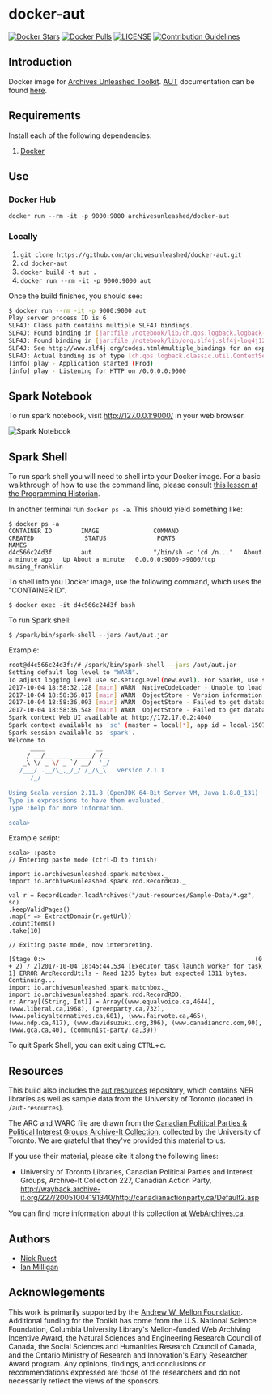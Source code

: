 # docker-aut 
[![Docker Stars](https://img.shields.io/docker/stars/archivesunleashed/docker-aut.svg)](https://hub.docker.com/r/archivesunleashed/docker-aut/)
[![Docker Pulls](https://img.shields.io/docker/pulls/archivesunleashed/docker-aut.svg)](https://hub.docker.com/r/archivesunleashed/docker-aut/)
[![LICENSE](https://img.shields.io/badge/license-Apache-blue.svg?style=flat-square)](./LICENSE)
[![Contribution Guidelines](http://img.shields.io/badge/CONTRIBUTING-Guidelines-blue.svg)](./CONTRIBUTING.md)

## Introduction

Docker image for [Archives Unleashed Toolkit](https://github.com/archivesunleashed/aut). [AUT](https://github.com/archivesunleashed/aut) documentation can be found [here](http://docs.archivesunleashed.io/).

## Requirements

Install each of the following dependencies:

1. [Docker](https://www.docker.com/get-docker)

## Use

### Docker Hub

`docker run --rm -it -p 9000:9000 archivesunleashed/docker-aut`

### Locally

1. `git clone https://github.com/archivesunleashed/docker-aut.git`
2. `cd docker-aut`
3. `docker build -t aut .`
4. `docker run --rm -it -p 9000:9000 aut`


Once the build finishes, you should see:

```bash
$ docker run --rm -it -p 9000:9000 aut
Play server process ID is 6
SLF4J: Class path contains multiple SLF4J bindings.
SLF4J: Found binding in [jar:file:/notebook/lib/ch.qos.logback.logback-classic-1.1.1.jar!/org/slf4j/impl/StaticLoggerBinder.class]
SLF4J: Found binding in [jar:file:/notebook/lib/org.slf4j.slf4j-log4j12-1.7.10.jar!/org/slf4j/impl/StaticLoggerBinder.class]
SLF4J: See http://www.slf4j.org/codes.html#multiple_bindings for an explanation.
SLF4J: Actual binding is of type [ch.qos.logback.classic.util.ContextSelectorStaticBinder]
[info] play - Application started (Prod)
[info] play - Listening for HTTP on /0.0.0.0:9000
```

## Spark Notebook

To run spark notebook, visit http://127.0.0.1:9000/ in your web browser. 

![Spark Notebook](https://cloud.githubusercontent.com/assets/218561/14062458/f8c6a842-f375-11e5-991b-c5d6a80c6f1a.png)

## Spark Shell

To run spark shell you will need to shell into your Docker image. For a basic walkthrough of how to use the command line, please consult [this lesson at the Programming Historian](http://programminghistorian.org/lessons/intro-to-bash).

In another terminal run `docker ps -a`. This should yield something like:

```
$ docker ps -a
CONTAINER ID        IMAGE               COMMAND                  CREATED              STATUS              PORTS                    NAMES
d4c566c24d3f        aut                 "/bin/sh -c 'cd /n..."   About a minute ago   Up About a minute   0.0.0.0:9000->9000/tcp   musing_franklin
```

To shell into you Docker image, use the following command, which uses the "CONTAINER ID".

```
$ docker exec -it d4c566c24d3f bash
```

To run Spark shell:

`$ /spark/bin/spark-shell --jars /aut/aut.jar`

Example:
```bash
root@d4c566c24d3f:/# /spark/bin/spark-shell --jars /aut/aut.jar
Setting default log level to "WARN".
To adjust logging level use sc.setLogLevel(newLevel). For SparkR, use setLogLevel(newLevel).
2017-10-04 18:58:32,128 [main] WARN  NativeCodeLoader - Unable to load native-hadoop library for your platform... using builtin-java classes where applicable
2017-10-04 18:58:36,017 [main] WARN  ObjectStore - Version information not found in metastore. hive.metastore.schema.verification is not enabled so recording the schema version 1.2.0
2017-10-04 18:58:36,093 [main] WARN  ObjectStore - Failed to get database default, returning NoSuchObjectException
2017-10-04 18:58:36,548 [main] WARN  ObjectStore - Failed to get database global_temp, returning NoSuchObjectException
Spark context Web UI available at http://172.17.0.2:4040
Spark context available as 'sc' (master = local[*], app id = local-1507143512649).
Spark session available as 'spark'.
Welcome to
      ____              __
     / __/__  ___ _____/ /__
    _\ \/ _ \/ _ `/ __/  '_/
   /___/ .__/\_,_/_/ /_/\_\   version 2.1.1
      /_/
         
Using Scala version 2.11.8 (OpenJDK 64-Bit Server VM, Java 1.8.0_131)
Type in expressions to have them evaluated.
Type :help for more information.

scala> 

```

Example script:

```
scala> :paste
// Entering paste mode (ctrl-D to finish)

import io.archivesunleashed.spark.matchbox._
import io.archivesunleashed.spark.rdd.RecordRDD._

val r = RecordLoader.loadArchives("/aut-resources/Sample-Data/*.gz", sc)
.keepValidPages()
.map(r => ExtractDomain(r.getUrl))
.countItems()
.take(10)

// Exiting paste mode, now interpreting.

[Stage 0:>                                                          (0 + 2) / 2]2017-10-04 18:45:44,534 [Executor task launch worker for task 1] ERROR ArcRecordUtils - Read 1235 bytes but expected 1311 bytes. Continuing...
import io.archivesunleashed.spark.matchbox._                                    
import io.archivesunleashed.spark.rdd.RecordRDD._
r: Array[(String, Int)] = Array((www.equalvoice.ca,4644), (www.liberal.ca,1968), (greenparty.ca,732), (www.policyalternatives.ca,601), (www.fairvote.ca,465), (www.ndp.ca,417), (www.davidsuzuki.org,396), (www.canadiancrc.com,90), (www.gca.ca,40), (communist-party.ca,39))
```

To quit Spark Shell, you can exit using <kbd>CTRL</kbd>+<kbd>c</kbd>.

## Resources

This build also includes the [aut resources](https://github.com/archivesunleashed/aut-resources) repository, which contains NER libraries as well as sample data from the University of Toronto (located in `/aut-resources`).

The ARC and WARC file are drawn from the [Canadian Political Parties & Political Interest Groups Archive-It Collection](https://archive-it.org/collections/227), collected by the University of Toronto. We are grateful that they've provided this material to us.

If you use their material, please cite it along the following lines:

- University of Toronto Libraries, Canadian Political Parties and Interest Groups, Archive-It Collection 227, Canadian Action Party, http://wayback.archive-it.org/227/20051004191340/http://canadianactionparty.ca/Default2.asp

You can find more information about this collection at [WebArchives.ca](http://webarchives.ca/about).

## Authors

- [Nick Ruest](https://github.com/ruebot)
- [Ian Milligan](https://github.com/ianmilligan1)

## Acknowlegements

This work is primarily supported by the [Andrew W. Mellon Foundation](https://uwaterloo.ca/arts/news/multidisciplinary-project-will-help-historians-unlock). Additional funding for the Toolkit has come from the U.S. National Science Foundation, Columbia University Library's Mellon-funded Web Archiving Incentive Award, the Natural Sciences and Engineering Research Council of Canada, the Social Sciences and Humanities Research Council of Canada, and the Ontario Ministry of Research and Innovation's Early Researcher Award program. Any opinions, findings, and conclusions or recommendations expressed are those of the researchers and do not necessarily reflect the views of the sponsors.
